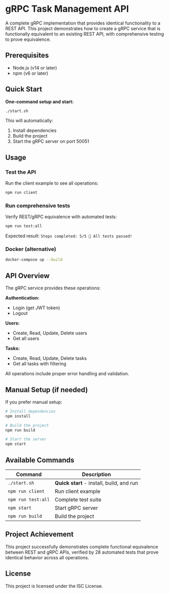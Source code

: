 # gRPC Task Management API

A complete gRPC implementation that provides identical functionality to a REST API. This project demonstrates how to create a gRPC service that is functionally equivalent to an existing REST API, with comprehensive testing to prove equivalence.

## Prerequisites

- Node.js (v14 or later)
- npm (v6 or later)

## Quick Start

**One-command setup and start:**

```bash
./start.sh
```

This will automatically:
1. Install dependencies
2. Build the project  
3. Start the gRPC server on port 50051

## Usage

### Test the API

Run the client example to see all operations:
```bash
npm run client
```

### Run comprehensive tests

Verify REST/gRPC equivalence with automated tests:
```bash
npm run test:all
```
Expected result: `Steps completed: 5/5 🎉 All tests passed!`

### Docker (alternative)

```bash
docker-compose up --build
```

## API Overview

The gRPC service provides these operations:

**Authentication:**
- Login (get JWT token)
- Logout

**Users:**  
- Create, Read, Update, Delete users
- Get all users

**Tasks:**
- Create, Read, Update, Delete tasks  
- Get all tasks with filtering

All operations include proper error handling and validation.

## Manual Setup (if needed)

If you prefer manual setup:

```bash
# Install dependencies
npm install

# Build the project
npm run build

# Start the server
npm start
```

## Available Commands

| Command | Description |
|---------|-------------|
| `./start.sh` | **Quick start** - install, build, and run |
| `npm run client` | Run client example |
| `npm run test:all` | Complete test suite |
| `npm start` | Start gRPC server |
| `npm run build` | Build the project |

## Project Achievement

This project successfully demonstrates complete functional equivalence between REST and gRPC APIs, verified by 28 automated tests that prove identical behavior across all operations.

## License

This project is licensed under the ISC License.
